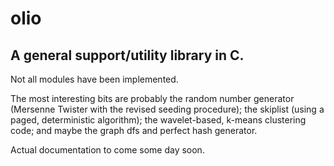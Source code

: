 # olio

## A general support/utility library in C.

Not all modules have been implemented.

The most interesting bits are probably the random number generator (Mersenne Twister with the revised seeding procedure); the skiplist (using a paged, deterministic algorithm); the wavelet-based, k-means clustering code; and maybe the graph dfs and perfect hash generator.

Actual documentation to come some day soon.